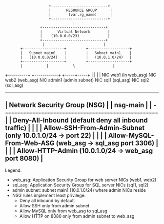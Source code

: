                        +--------------------------+
                        |       RESOURCE GROUP      |
                        |        (var.rg_name)      |
                        +--------------------------+
                                   |
                    +-----------------------------+
                    |       Virtual Network        |
                    |    (10.0.0.0/23)             |
                    +-----------------------------+
                     |                           |
           +-------------------+         +-------------------+
           |   Subnet main0    |         |   Subnet main1    |
           |   (10.0.0.0/24)   |         |   (10.0.1.0/24)   |
           +-------------------+         +-------------------+
           |           |           \                 |
+----------+           +------------+         +-----+-----+
|                          |                  |           |
NIC web1 (in web_asg)  NIC web2 (web_asg)  NIC admin1  (admin subnet)
NIC sql1 (sql_asg)    NIC sql2 (sql_asg)

--------------------------------------------------------
|                  Network Security Group (NSG)         |
|                       nsg-main                         |
|  ----------------------------------------------------  |
|  Deny-All-Inbound (default deny all inbound traffic)  |
|                                                       |
|  Allow-SSH-From-Admin-Subnet (only 10.0.1.0/24 -> port 22)  |
|                                                       |
|  Allow-MySQL-From-Web-ASG (web_asg -> sql_asg port 3306)  |
|                                                       |
|  Allow-HTTP-Admin (10.0.1.0/24 -> web_asg port 8080)      |
---------------------------------------------------------

Legend:
- web_asg: Application Security Group for web server NICs (web1, web2)
- sql_asg: Application Security Group for SQL server NICs (sql1, sql2)
- admin subnet: subnet main1 (10.0.1.0/24) where admin NICs reside
- NSG rules implement least privilege:
   * Deny all inbound by default
   * Allow SSH only from admin subnet
   * Allow MySQL only from web_asg to sql_asg
   * Allow HTTP on 8080 only from admin subnet to web_asg
